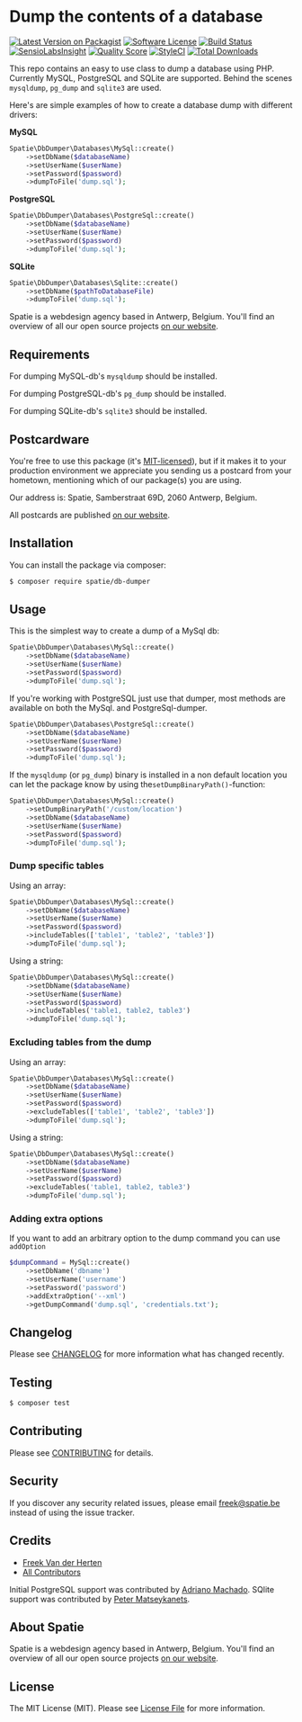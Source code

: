 # Dump the contents of a database

[![Latest Version on Packagist](https://img.shields.io/packagist/v/spatie/db-dumper.svg?style=flat-square)](https://packagist.org/packages/spatie/db-dumper)
[![Software License](https://img.shields.io/badge/license-MIT-brightgreen.svg?style=flat-square)](LICENSE.md)
[![Build Status](https://img.shields.io/travis/spatie/db-dumper/master.svg?style=flat-square)](https://travis-ci.org/spatie/db-dumper)
[![SensioLabsInsight](https://img.shields.io/sensiolabs/i/bd8dcd6b-19db-4d65-9cdd-3b6ecb2626b1.svg?style=flat-square)](https://insight.sensiolabs.com/projects/bd8dcd6b-19db-4d65-9cdd-3b6ecb2626b1)
[![Quality Score](https://img.shields.io/scrutinizer/g/spatie/db-dumper.svg?style=flat-square)](https://scrutinizer-ci.com/g/spatie/db-dumper)
[![StyleCI](https://styleci.io/repos/49829051/shield?branch=master)](https://styleci.io/repos/49829051)
[![Total Downloads](https://img.shields.io/packagist/dt/spatie/db-dumper.svg?style=flat-square)](https://packagist.org/packages/spatie/db-dumper)

This repo contains an easy to use class to dump a database using PHP. Currently MySQL, PostgreSQL and SQLite are supported. Behind
the scenes `mysqldump`, `pg_dump` and `sqlite3` are used.

Here's are simple examples of how to create a database dump with different drivers:

**MySQL**
```php
Spatie\DbDumper\Databases\MySql::create()
    ->setDbName($databaseName)
    ->setUserName($userName)
    ->setPassword($password)
    ->dumpToFile('dump.sql');
```

**PostgreSQL**

```php
Spatie\DbDumper\Databases\PostgreSql::create()
    ->setDbName($databaseName)
    ->setUserName($userName)
    ->setPassword($password)
    ->dumpToFile('dump.sql');
```

**SQLite**

```php
Spatie\DbDumper\Databases\Sqlite::create()
    ->setDbName($pathToDatabaseFile)
    ->dumpToFile('dump.sql');
```

Spatie is a webdesign agency based in Antwerp, Belgium. You'll find an overview of all our open source projects [on our website](https://spatie.be/opensource).

## Requirements
For dumping MySQL-db's `mysqldump` should be installed.

For dumping PostgreSQL-db's `pg_dump` should be installed.

For dumping SQLite-db's `sqlite3` should be installed.

## Postcardware

You're free to use this package (it's [MIT-licensed](LICENSE.md)), but if it makes it to your production environment we appreciate you sending us a postcard from your hometown, mentioning which of our package(s) you are using.

Our address is: Spatie, Samberstraat 69D, 2060 Antwerp, Belgium.

All postcards are published [on our website](https://spatie.be/en/opensource/postcards).

## Installation

You can install the package via composer:
``` bash
$ composer require spatie/db-dumper
```

## Usage

This is the simplest way to create a dump of a MySql db:

```php
Spatie\DbDumper\Databases\MySql::create()
    ->setDbName($databaseName)
    ->setUserName($userName)
    ->setPassword($password)
    ->dumpToFile('dump.sql');
```

If you're working with PostgreSQL just use that dumper, most methods are available on both the MySql. and PostgreSql-dumper.

```php
Spatie\DbDumper\Databases\PostgreSql::create()
    ->setDbName($databaseName)
    ->setUserName($userName)
    ->setPassword($password)
    ->dumpToFile('dump.sql');
```

If the `mysqldump` (or `pg_dump`) binary is installed in a non default location you can let the package know by using the`setDumpBinaryPath()`-function:

```php
Spatie\DbDumper\Databases\MySql::create()
    ->setDumpBinaryPath('/custom/location')
    ->setDbName($databaseName)
    ->setUserName($userName)
    ->setPassword($password)
    ->dumpToFile('dump.sql');
```

### Dump specific tables

Using an array:

```php
Spatie\DbDumper\Databases\MySql::create()
    ->setDbName($databaseName)
    ->setUserName($userName)
    ->setPassword($password)
    ->includeTables(['table1', 'table2', 'table3'])
    ->dumpToFile('dump.sql');
```
Using a string:

```php
Spatie\DbDumper\Databases\MySql::create()
    ->setDbName($databaseName)
    ->setUserName($userName)
    ->setPassword($password)
    ->includeTables('table1, table2, table3')
    ->dumpToFile('dump.sql');
```

### Excluding tables from the dump

Using an array:

```php
Spatie\DbDumper\Databases\MySql::create()
    ->setDbName($databaseName)
    ->setUserName($userName)
    ->setPassword($password)
    ->excludeTables(['table1', 'table2', 'table3'])
    ->dumpToFile('dump.sql');
```
Using a string:

```php
Spatie\DbDumper\Databases\MySql::create()
    ->setDbName($databaseName)
    ->setUserName($userName)
    ->setPassword($password)
    ->excludeTables('table1, table2, table3')
    ->dumpToFile('dump.sql');
```



### Adding extra options
If you want to add an arbitrary option to the dump command you can use `addOption`

```php
$dumpCommand = MySql::create()
    ->setDbName('dbname')
    ->setUserName('username')
    ->setPassword('password')
    ->addExtraOption('--xml')
    ->getDumpCommand('dump.sql', 'credentials.txt');
```

## Changelog

Please see [CHANGELOG](CHANGELOG.md) for more information what has changed recently.

## Testing

``` bash
$ composer test
```

## Contributing

Please see [CONTRIBUTING](CONTRIBUTING.md) for details.

## Security

If you discover any security related issues, please email freek@spatie.be instead of using the issue tracker.

## Credits

- [Freek Van der Herten](https://github.com/freekmurze)
- [All Contributors](../../contributors)

Initial PostgreSQL support was contributed by [Adriano Machado](https://github.com/ammachado). SQlite support was contributed by [Peter Matseykanets](https://twitter.com/pmatseykanets).

## About Spatie
Spatie is a webdesign agency based in Antwerp, Belgium. You'll find an overview of all our open source projects [on our website](https://spatie.be/opensource).

## License

The MIT License (MIT). Please see [License File](LICENSE.md) for more information.
